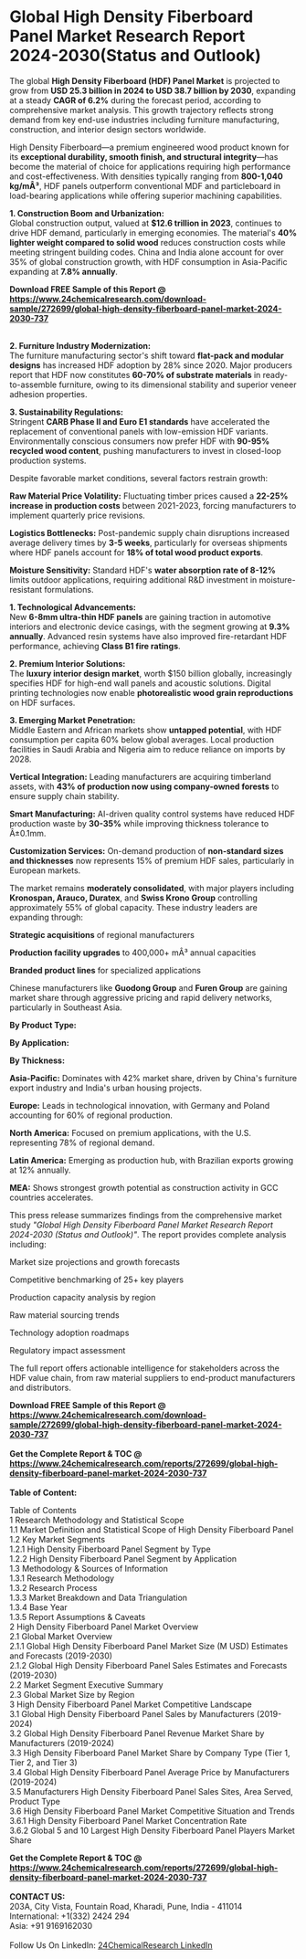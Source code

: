 <h1>Global High Density Fiberboard Panel Market Research Report 2024-2030(Status and Outlook)</h1><p>The global <strong>High Density Fiberboard (HDF) Panel Market</strong> is projected to grow from <strong>USD 25.3 billion in 2024 to USD 38.7 billion by 2030</strong>, expanding at a steady <strong>CAGR of 6.2%</strong> during the forecast period, according to comprehensive market analysis. This growth trajectory reflects strong demand from key end-use industries including furniture manufacturing, construction, and interior design sectors worldwide.</p><p>High Density Fiberboard—a premium engineered wood product known for its <strong>exceptional durability, smooth finish, and structural integrity</strong>—has become the material of choice for applications requiring high performance and cost-effectiveness. With densities typically ranging from <strong>800-1,040 kg/mÂ³</strong>, HDF panels outperform conventional MDF and particleboard in load-bearing applications while offering superior machining capabilities.</p><p><strong>1. Construction Boom and Urbanization:</strong><br>
Global construction output, valued at <strong>$12.6 trillion in 2023</strong>, continues to drive HDF demand, particularly in emerging economies. The material's <strong>40% lighter weight compared to solid wood</strong> reduces construction costs while meeting stringent building codes. China and India alone account for over 35% of global construction growth, with HDF consumption in Asia-Pacific expanding at <strong>7.8% annually</strong>.</p><div><b>Download FREE Sample of this Report @ 
            <a href="https://www.24chemicalresearch.com/download-sample/272699/global-high-density-fiberboard-panel-market-2024-2030-737">
            https://www.24chemicalresearch.com/download-sample/272699/global-high-density-fiberboard-panel-market-2024-2030-737</a></b></div><br><p><strong>2. Furniture Industry Modernization:</strong><br>
The furniture manufacturing sector's shift toward <strong>flat-pack and modular designs</strong> has increased HDF adoption by 28% since 2020. Major producers report that HDF now constitutes <strong>60-70% of substrate materials</strong> in ready-to-assemble furniture, owing to its dimensional stability and superior veneer adhesion properties.</p><p><strong>3. Sustainability Regulations:</strong><br>
Stringent <strong>CARB Phase II and Euro E1 standards</strong> have accelerated the replacement of conventional panels with low-emission HDF variants. Environmentally conscious consumers now prefer HDF with <strong>90-95% recycled wood content</strong>, pushing manufacturers to invest in closed-loop production systems.</p><p>Despite favorable market conditions, several factors restrain growth:</p><p><strong>Raw Material Price Volatility:</strong> Fluctuating timber prices caused a <strong>22-25% increase in production costs</strong> between 2021-2023, forcing manufacturers to implement quarterly price revisions.</p><p><strong>Logistics Bottlenecks:</strong> Post-pandemic supply chain disruptions increased average delivery times by <strong>3-5 weeks</strong>, particularly for overseas shipments where HDF panels account for <strong>18% of total wood product exports</strong>.</p><p><strong>Moisture Sensitivity:</strong> Standard HDF's <strong>water absorption rate of 8-12%</strong> limits outdoor applications, requiring additional R&amp;D investment in moisture-resistant formulations.</p><p><strong>1. Technological Advancements:</strong><br>
New <strong>6-8mm ultra-thin HDF panels</strong> are gaining traction in automotive interiors and electronic device casings, with the segment growing at <strong>9.3% annually</strong>. Advanced resin systems have also improved fire-retardant HDF performance, achieving <strong>Class B1 fire ratings</strong>.</p><p><strong>2. Premium Interior Solutions:</strong><br>
The <strong>luxury interior design market</strong>, worth $150 billion globally, increasingly specifies HDF for high-end wall panels and acoustic solutions. Digital printing technologies now enable <strong>photorealistic wood grain reproductions</strong> on HDF surfaces.</p><p><strong>3. Emerging Market Penetration:</strong><br>
Middle Eastern and African markets show <strong>untapped potential</strong>, with HDF consumption per capita 60% below global averages. Local production facilities in Saudi Arabia and Nigeria aim to reduce reliance on imports by 2028.</p><p><strong>Vertical Integration:</strong> Leading manufacturers are acquiring timberland assets, with <strong>43% of production now using company-owned forests</strong> to ensure supply chain stability.</p><p><strong>Smart Manufacturing:</strong> AI-driven quality control systems have reduced HDF production waste by <strong>30-35%</strong> while improving thickness tolerance to Â±0.1mm.</p><p><strong>Customization Services:</strong> On-demand production of <strong>non-standard sizes and thicknesses</strong> now represents 15% of premium HDF sales, particularly in European markets.</p><p>The market remains <strong>moderately consolidated</strong>, with major players including <strong>Kronospan, Arauco, Duratex</strong>, and <strong>Swiss Krono Group</strong> controlling approximately 55% of global capacity. These industry leaders are expanding through:</p><p><strong>Strategic acquisitions</strong> of regional manufacturers</p><p><strong>Production facility upgrades</strong> to 400,000+ mÂ³ annual capacities</p><p><strong>Branded product lines</strong> for specialized applications</p><p>Chinese manufacturers like <strong>Guodong Group</strong> and <strong>Furen Group</strong> are gaining market share through aggressive pricing and rapid delivery networks, particularly in Southeast Asia.</p><p><strong>By Product Type:</strong></p><p><strong>By Application:</strong></p><p><strong>By Thickness:</strong></p><p><strong>Asia-Pacific:</strong> Dominates with 42% market share, driven by China's furniture export industry and India's urban housing projects.</p><p><strong>Europe:</strong> Leads in technological innovation, with Germany and Poland accounting for 60% of regional production.</p><p><strong>North America:</strong> Focused on premium applications, with the U.S. representing 78% of regional demand.</p><p><strong>Latin America:</strong> Emerging as production hub, with Brazilian exports growing at 12% annually.</p><p><strong>MEA:</strong> Shows strongest growth potential as construction activity in GCC countries accelerates.</p><p>This press release summarizes findings from the comprehensive market study <em>"Global High Density Fiberboard Panel Market Research Report 2024-2030 (Status and Outlook)"</em>. The report provides complete analysis including:</p><p>Market size projections and growth forecasts</p><p>Competitive benchmarking of 25+ key players</p><p>Production capacity analysis by region</p><p>Raw material sourcing trends</p><p>Technology adoption roadmaps</p><p>Regulatory impact assessment</p><p>The full report offers actionable intelligence for stakeholders across the HDF value chain, from raw material suppliers to end-product manufacturers and distributors.</p><div><b>Download FREE Sample of this Report @ 
            <a href="https://www.24chemicalresearch.com/download-sample/272699/global-high-density-fiberboard-panel-market-2024-2030-737">
            https://www.24chemicalresearch.com/download-sample/272699/global-high-density-fiberboard-panel-market-2024-2030-737</a></b></div><br><div><b>Get the Complete Report & TOC @ 
            <a href="https://www.24chemicalresearch.com/reports/272699/global-high-density-fiberboard-panel-market-2024-2030-737">
            https://www.24chemicalresearch.com/reports/272699/global-high-density-fiberboard-panel-market-2024-2030-737</a></b></div><br>
            <b>Table of Content:</b><p>Table of Contents<br />
1 Research Methodology and Statistical Scope<br />
1.1 Market Definition and Statistical Scope of High Density Fiberboard Panel<br />
1.2 Key Market Segments<br />
1.2.1 High Density Fiberboard Panel Segment by Type<br />
1.2.2 High Density Fiberboard Panel Segment by Application<br />
1.3 Methodology & Sources of Information<br />
1.3.1 Research Methodology<br />
1.3.2 Research Process<br />
1.3.3 Market Breakdown and Data Triangulation<br />
1.3.4 Base Year<br />
1.3.5 Report Assumptions & Caveats<br />
2 High Density Fiberboard Panel Market Overview<br />
2.1 Global Market Overview<br />
2.1.1 Global High Density Fiberboard Panel Market Size (M USD) Estimates and Forecasts (2019-2030)<br />
2.1.2 Global High Density Fiberboard Panel Sales Estimates and Forecasts (2019-2030)<br />
2.2 Market Segment Executive Summary<br />
2.3 Global Market Size by Region<br />
3 High Density Fiberboard Panel Market Competitive Landscape<br />
3.1 Global High Density Fiberboard Panel Sales by Manufacturers (2019-2024)<br />
3.2 Global High Density Fiberboard Panel Revenue Market Share by Manufacturers (2019-2024)<br />
3.3 High Density Fiberboard Panel Market Share by Company Type (Tier 1, Tier 2, and Tier 3)<br />
3.4 Global High Density Fiberboard Panel Average Price by Manufacturers (2019-2024)<br />
3.5 Manufacturers High Density Fiberboard Panel Sales Sites, Area Served, Product Type<br />
3.6 High Density Fiberboard Panel Market Competitive Situation and Trends<br />
3.6.1 High Density Fiberboard Panel Market Concentration Rate<br />
3.6.2 Global 5 and 10 Largest High Density Fiberboard Panel Players Market Share </p><div><b>Get the Complete Report & TOC @ 
            <a href="https://www.24chemicalresearch.com/reports/272699/global-high-density-fiberboard-panel-market-2024-2030-737">
            https://www.24chemicalresearch.com/reports/272699/global-high-density-fiberboard-panel-market-2024-2030-737</a></b></div><br><b>CONTACT US:</b><br>
            203A, City Vista, Fountain Road, Kharadi, Pune, India - 411014<br>
            International: +1(332) 2424 294<br>
            Asia: +91 9169162030 <br><br>
            Follow Us On LinkedIn: <a href="https://www.linkedin.com/company/24chemicalresearch/">24ChemicalResearch LinkedIn</a>